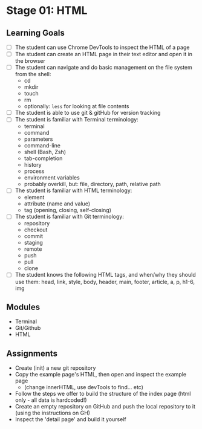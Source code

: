 # Stage 01: HTML

## Learning Goals
* [ ] The student can use Chrome DevTools to inspect the HTML of a page
* [ ] The student can create an HTML page in their text editor and open it in the browser
* [ ] The student can navigate and do basic management on the file system from the shell:
    * cd
    * mkdir
    * touch
    * rm
    * optionally: `less` for looking at file contents
* [ ] The student is able to use git & gitHub for version tracking
* [ ] The student is familiar with Terminal terminology:
    * terminal
    * command
    * parameters
    * command-line
    * shell (Bash, Zsh)
    * tab-completion
    * history
    * process
    * environment variables
    * probably overkill, but: file, directory, path, relative path
* [ ] The student is familiar with HTML terminology:
    * element
    * attribute (name and value)
    * tag (opening, closing, self-closing)
* [ ] The student is familiar with Git terminology:
    * repository
    * checkout
    * commit
    * staging
    * remote
    * push
    * pull
    * clone
* [ ] The student knows the following HTML tags, and when/why they should use them: head, link, style, body, header, main, footer, article, a, p, h1-6, img

## Modules
  * Terminal
  * Git/Github
  * HTML

## Assignments
* Create (init) a new git repository
* Copy the example page's HTML, then open and inspect the example page 
    * (change innerHTML, use devTools to find... etc)
* Follow the steps we offer to build the structure of the index page (html only - all data is hardcoded!)
* Create an empty repository on GitHub and push the local repository to it (using the instructions on GH)
* Inspect the 'detail page' and build it yourself
